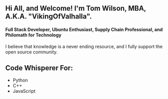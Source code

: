 ## Hi All, and Welcome! I'm Tom Wilson, MBA, A.K.A. "VikingOfValhalla".
#### Full Stack Developer, Ubuntu Enthusiast, Supply Chain Professional, and Philomath for Technology
I believe that knowledge is a never ending resource, and I fully support the open source community.

## Code Whisperer For:
- Python
- C++
- JavaScript
<!--
**VikingOfValhalla/VikingOfValhalla** is a ✨ _special_ ✨ repository because its `README.md` (this file) appears on your GitHub profile.

Here are some ideas to get you started:

- 🔭 I’m currently working on ...
- 🌱 I’m currently learning ...
- 👯 I’m looking to collaborate on ...
- 🤔 I’m looking for help with ...
- 💬 Ask me about ...
- 📫 How to reach me: ...
- 😄 Pronouns: ...
- ⚡ Fun fact: ...
-->

